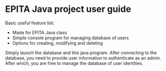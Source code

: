 # EPITA Java project user guide

Basic useful feature list:

 * Made for EPITA Java class
 * Simple console program for managing database of users
 * Options for creating, modifying and deleting

Simply launch the database and this java program. After connecting to the database, you need to provide
user information to authenticate as an admin. After which, you are free to manage the database of user identities.